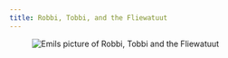 ```yaml
---
title: Robbi, Tobbi, and the Fliewatuut
---
```

<figure class="bleed">
<img src="/img/emil-drawing/IMG_1791.jpg" alt="Emils picture of Robbi, Tobbi and the Fliewatuut">
</figure>
